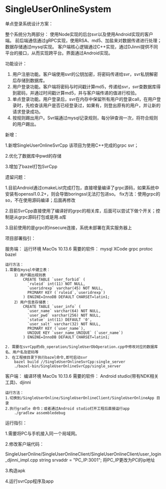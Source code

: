 # SingleUserOnlineSystem
单点登录系统设计方案：

整个系统分为两部分：
使用Node实现的后台svr以及使用Android实现的客户端。
前后端通信通过gRPC实现，使用RSA、md5、加盐来对数据传递进行处理；数据存储通过mysql实现。
客户端核心逻辑通过C++实现，通过DJinni提供不同平台的接口，从而实现跨平台。界面通过Android实现。

功能设计：

1.	用户注册功能。客户端使用svr的公钥加密，将密码传递给svr，svr私钥解密后存储到数据库。
2.	用户登录功能。客户端将密码与时间戳计算md5，传递给svr，svr查数据库得到密码，并通过时间戳计算md5，并与客户端传递的值进行校验。
3.	单点登录功能。用户登录后，svr在内存中保留所有用户的登录call，在用户登录时，先检查该用户是否已经登录过，如果有，则登出原有的用户，并让新的请求登录成功。
4.	按规则踢出用户。Svr端通过mysql记录规则，每分钟查询一次，将符合规则的用户踢出。


新增：

 1.新增SingleUserOnlineSvrCpp
  该项目为使用C++完成的grpc svr；
  
 2.优化了数据库中pwd的存储
 
 3.增加了bazel打包SvrCpp
 
 
 遗留问题：
 
 1.目前Android通过cmakeList完成打包，直接增量编译了grpc源码，如果系统中安装有openssl1.0.2+，则会导致boringssl无法打包进so。
    fix方法：使用grpc的so，不在使用源码编译；后面再修改
    
 2.目前SvrCpp直接使用了编译好的grpc的相关库，后面可以尝试下做个开关；控制是从grpc源码打包或是用.a库
 
 3.目前使用的是grpc的insecure连接，系统未部署在真实服务器上
 
 
 项目部署指引：

服务端：
	运行环境 MacOs 10.13.6 
	需要的软件： mysql XCode grpc protoc bazel

	运行方法：
	1.需要在mysql中建立表：
		1）用户踢出规则表
			CREATE TABLE `user_forbid` (
			  `ruleid` int(11) NOT NULL,
			  `useridrexp` varchar(45) NOT NULL,
			  PRIMARY KEY (`ruleid`,`useridrexp`)
			) ENGINE=InnoDB DEFAULT CHARSET=latin1;
		2）用户信息存储表：
			CREATE TABLE `user_info` (
			  `user_name` varchar(64) NOT NULL,
			  `user_pwd` varchar(256) NOT NULL,
			  `statue` int(11) DEFAULT '0',
			  `user_salt` varchar(32) NOT NULL,
			  PRIMARY KEY (`user_name`),
			  UNIQUE KEY `user_name_UNIQUE` (`user_name`)
			) ENGINE=InnoDB DEFAULT CHARSET=latin1;

	2. 需要在svrCpp的db_operation/SingleUserDbOperation.cpp中修改对应的数据库名、用户名及密码等
	3. 在工程根目录下执行bazel命令,即可启动svr
		bazel build //SingleUserOnlineSvrCpp:single_server
		./bazel-bin/SingleUserOnlineSvrCpp/single_server


客户端：
	编译环境 MacOs 10.13.6 
	需要的软件： Android studio(带有NDK相关工具)、djinni

	运行方法：
	1.切换到/SingleUserOnline/SingleUserOnlineClient/SingleUserOnlineApp 目录
	2.执行gradle 命令；或者通过Android studio打开工程后直接运行app
		./gradlew assembledebug
  
  
  运行指引：
  
1.需要将PC与手机接入同一个局域网。

2.修改客户端代码：

SingleUserOnline/SingleUserOnlineClient/SingleUserOnlineClient/user_login_djinni_impl.cpp
string srvaddr = "PC_IP:3001";
将PC_IP更改为PC的ip地址

3.构造apk

4.运行svrCpp程序及app
